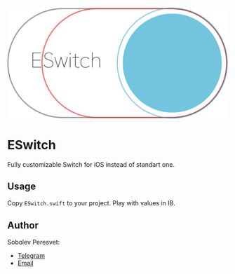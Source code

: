 ![Logo](https://github.com/Engylizium/ESwitch/blob/master/ESwitch.png)
# ESwitch
Fully customizable Switch for iOS instead of standart one.

## Usage

Copy `ESwitch.swift` to your project. Play with values in IB.

## Author

Sobolev Peresvet:

* [Telegram](http://t.me/engylizium)
* [Email](peresves@ya.ru)
